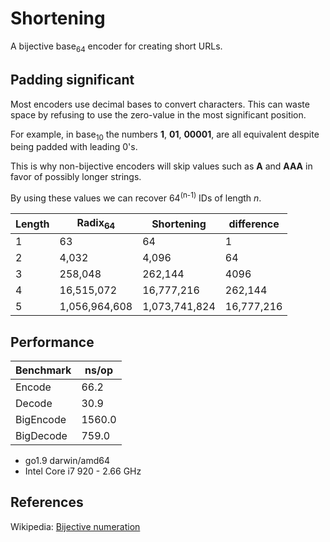 # Shortening
A bijective base<sub>64</sub> encoder for creating short URLs.


## Padding significant
Most encoders use decimal bases to convert characters.
This can waste space by refusing to use the zero-value in the most significant position.

For example, in base<sub>10</sub> the numbers **1**, **01**, **00001**,
are all equivalent despite being padded with leading 0's.

This is why non-bijective encoders will skip values such as **A** and **AAA**
in favor of possibly longer strings.

By using these values we can recover 64<sup>(n-1)</sup> IDs
of length *n*.

| Length | Radix<sub>64</sub> |   Shortening  | difference |
|--------|--------------------|---------------|------------|
|    1   |                 63 |            64 |          1 |
|    2   |              4,032 |         4,096 |         64 |
|    3   |            258,048 |       262,144 |       4096 |
|    4   |         16,515,072 |    16,777,216 |    262,144 |
|    5   |      1,056,964,608 | 1,073,741,824 | 16,777,216 |


## Performance
|  Benchmark   |  ns/op |
|--------------|--------|
|  Encode      |   66.2 |
|  Decode      |   30.9 |
|  BigEncode   | 1560.0 |
|  BigDecode   |  759.0 |

* go1.9 darwin/amd64
* Intel Core i7 920 - 2.66 GHz


## References
Wikipedia: [Bijective numeration](https://en.wikipedia.org/wiki/Bijective_numeration)
